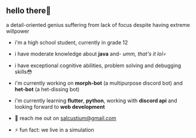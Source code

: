 ## hello there👋

a detail-oriented genius suffering from lack of focus despite having extreme willpower

- i'm a high school student, currently in grade 12
- i have moderate knowledge about **java** and- *umm, that's  it lol💀*
- i have exceptional cognitive abilities, problem solving and debugging skills😳
- i'm currently working on **morph-bot** (a multipurpose discord bot) and **het-bot** (a het-dissing bot)
- i'm currently learning **flutter**, **python**, working with **discord api** and looking forward to **web development** 

- 💬 reach me out on salcustium@gmail.com
+ ⚡ fun fact: we live in a simulation 

<!--
**sujalacham/sujalacham** is a ✨ _special_ ✨ repository because its `README.md` (this file) appears on your GitHub profile.

Here are some ideas to get you started:

- 🔭 I’m currently working on ...
- 🌱 I’m currently learning ...
- 👯 I’m looking to collaborate on ...
- 🤔 I’m looking for help with ...
-  Ask me about ...
- 📫 How to reach me: ...
- 😄 Pronouns: ...
-  Fun fact: ...
-->
